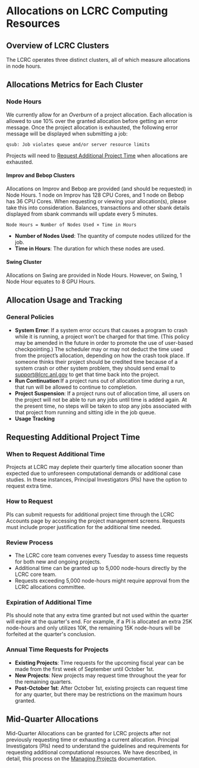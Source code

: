 # Allocations on LCRC Computing Resources

## Overview of LCRC Clusters

The LCRC operates three distinct clusters, all of which measure allocations in node hours.

## Allocations Metrics for Each Cluster

### Node Hours

We currently allow for an *Overburn* of a project allocation. Each allocation is allowed to use 10% over the granted allocation before getting an error message. Once the project allocation is exhausted, the following error message will be displayed when submitting a job:

`qsub: Job violates queue and/or server resource limits`

Projects will need to [Request Additional Project Time](https://docs.lcrc.anl.gov/allocation-management/allocations.md#requesting-additional-project-time) when allocations are exhausted.

#### Improv and Bebop Clusters

Allocations on Improv and Bebop are provided (and should be requested) in Node Hours. 1 node on Improv has 128 CPU Cores, and 1 node on Bebop has 36 CPU Cores. When requesting or viewing your allocation(s), please take this into consideration. Balances, transactions and other sbank details displayed from sbank commands will update every 5 minutes.

`Node Hours = Number of Nodes Used × Time in Hours`

- **Number of Nodes Used**: The quantity of compute nodes utilized for the job.
- **Time in Hours**: The duration for which these nodes are used.

#### Swing Cluster

Allocations on Swing are provided in Node Hours. However, on Swing, 1 Node Hour equates to 8 GPU Hours.

## Allocation Usage and Tracking

### General Policies

- **System Error**: If a system error occurs that causes a program to crash while it is running, a project won’t be charged for that time. (This policy may be amended in the future in order to promote the use of user-based checkpointing.) The scheduler may or may not deduct the time used from the project’s allocation, depending on how the crash took place. If someone thinks their project should be credited time because of a system crash or other system problem, they should send email to <support@lcrc.anl.gov> to get that time back into the project.
- **Run Continuation**:If a project runs out of allocation time during a run, that run will be allowed to continue to completion.
- **Project Suspension**: If a project runs out of allocation time, all users on the project will not be able to run any jobs until time is added again. At the present time, no steps will be taken to stop any jobs associated with that project from running and sitting idle in the job queue.
- **Usage Tracking**

## Requesting Additional Project Time

### When to Request Additional Time

Projects at LCRC may deplete their quarterly time allocation sooner than expected due to unforeseen computational demands or additional case studies. In these instances, Principal Investigators (PIs) have the option to request extra time.

### How to Request

PIs can submit requests for additional project time through the LCRC Accounts page by accessing the project management screens. Requests must include proper justification for the additional time needed.

### Review Process

- The LCRC core team convenes every Tuesday to assess time requests for both new and ongoing projects.
- Additional time can be granted up to 5,000 node-hours directly by the LCRC core team.
- Requests exceeding 5,000 node-hours might require approval from the LCRC allocations committee.

### Expiration of Additional Time

PIs should note that any extra time granted but not used within the quarter will expire at the quarter's end. For example, if a PI is allocated an extra 25K node-hours and only utilizes 10K, the remaining 15K node-hours will be forfeited at the quarter's conclusion.

### Annual Time Requests for Projects

- **Existing Projects**: Time requests for the upcoming fiscal year can be made from the first week of September until October 1st.
- **New Projects**: New projects may request time throughout the year for the remaining quarters.
- **Post-October 1st**: After October 1st, existing projects can request time for any quarter, but there may be restrictions on the maximum hours granted.

## Mid-Quarter Allocations

Mid-Quarter Allocations can be granted for LCRC projects after not previously requesting time or exhausting a current allocation. Principal Investigators (PIs) need to understand the guidelines and requirements for requesting additional computational resources. We have described, in detail, this process on the [Managing Projects](../account-project-management/project-management.md#mid-quarter-allocations) documentation.
